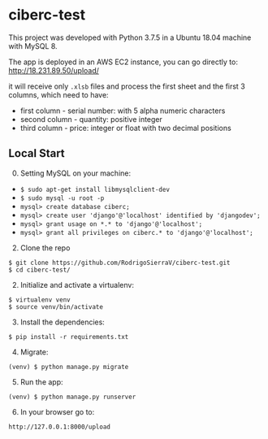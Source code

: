 # ciberc-test

This project was developed with Python 3.7.5 in a Ubuntu 18.04 machine with MySQL 8.

The app is deployed in an AWS EC2 instance, you can go directly to: http://18.231.89.50/upload/

it will receive only ```.xlsb``` files and process the first sheet and the first 3 columns,
which need to have:
  - first column - serial number: with 5 alpha numeric characters
  - second column - quantity: positive integer
  - third column - price: integer or float with two decimal positions

## Local Start

0. Setting MySQL on your machine:
  - ```$ sudo apt-get install libmysqlclient-dev```
  - ```$ sudo mysql -u root -p```
  - ```mysql> create database ciberc;```
  - ```mysql> create user 'django'@'localhost' identified by 'djangodev';```
  - ```mysql> grant usage on *.* to 'django'@'localhost';```
  - ```mysql> grant all privileges on ciberc.* to 'django'@'localhost';```

2. Clone the repo
  ```
  $ git clone https://github.com/RodrigoSierraV/ciberc-test.git
  $ cd ciberc-test/
  ```

2. Initialize and activate a virtualenv:
  ```
  $ virtualenv venv
  $ source venv/bin/activate
  ```

3. Install the dependencies:
  ```
  $ pip install -r requirements.txt
  ```

4. Migrate:
  ```
  (venv) $ python manage.py migrate
  ```

5. Run the app:
  ```
  (venv) $ python manage.py runserver
  ```

6. In your browser go to:
  ```
  http://127.0.0.1:8000/upload
  ```
